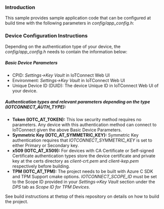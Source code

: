 ### Introduction

This sample provides sample application code that can be configured at build time
with the following parameters in *config/app_config.h*:

### Device Configuration Instructions

Depending on the authentication type of your device, the *config/app_config.h* 
needs to contain the information below:

##### Basic Device Parameters

* CPID: *Settings->Key Vault* in IoTConnect Web UI
* Environment: *Settings->Key Vault* in IoTConnect Web UI
* Unique Device ID (DUID): The device Unique ID in IoTConnect Web UI of your device.

##### Authentication types and relevant parameters depending on the type (IOTCONNECT_AUTH_TYPE):

* **Token (IOTC_AT_TOKEN):** This low security method requires no parameters. 
Any device with this authentication method can connect to IoTConnect given the above Basic Device Parameters.    
* **Symmetric Key (IOTC_AT_SYMMETRIC_KEY):** Symmetric Key authentication requires that *IOTCONNECT_SYMMETRIC_KEY* 
is set to either Primary or Secondary key.     
* **x509 (IOTC_AT_X509):** For devices with CA Certificate or Self-signed Certificate authentication types 
store the device certificate and private key at the certs directory as *client-crt.pem* and *client-kep.pem* respectively before building.
* **TPM (IOTC_AT_TPM):** The project needs to be built with Azure C SDK and TPM Support cmake options. 
*IOTCONNECT_SCOPE_ID* must be set to the Scope ID provided in your *Settings->Key Vault* section under the *DPS* tab as *Scope ID for TPM Devices*.

See build instructions at thetop of theis repository on details on how to build the project.